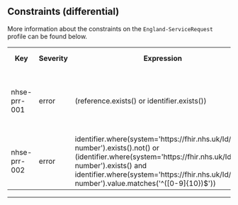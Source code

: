 ## Constraints (differential)

More information about the constraints on the <code>England-ServiceRequest</code> profile can be found below.

<table class="assets">
<tr>
<th width="15%">Key</th>
<th width="10%">Severity</th>
<th width="30%">Expression</th>
<th width="45%">Human Description</th>
</tr>
<tr>
<td>nhse-prr-001</td>
<td>error</td>
<td>(reference.exists() or identifier.exists())</td>
<td>An identifier reference or resource reference must be provided</td>
</tr>
<tr>
<td>nhse-prr-002</td>
<td>error</td>
<td>identifier.where(system='https://fhir.nhs.uk/Id/nhs-number').exists().not() or (identifier.where(system='https://fhir.nhs.uk/Id/nhs-number').exists()  and identifier.where(system='https://fhir.nhs.uk/Id/nhs-number').value.matches('^([0-9]{10})$'))</td>
<td>Length of the supplied NHS Number is wrong.</td>
</tr>
</table>

---